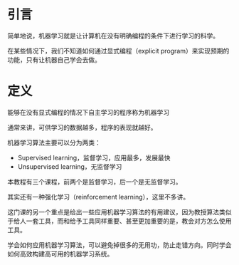 # 引言

简单地说，机器学习就是让计算机在没有明确编程的条件下进行学习的科学。

在某些情况下，我们不知道如何通过显式编程（explicit program）来实现预期的功能，只有让机器自己学会去做。



# 定义

能够在没有显式编程的情况下自主学习的程序称为机器学习

通常来讲，可供学习的数据越多，程序的表现就越好。



机器学习算法主要可以分为两类：

- Supervised learning，监督学习，应用最多，发展最快
- Unsupervised learning，无监督学习

本教程有三个课程，前两个是监督学习，后一个是无监督学习。

其实还有一种强化学习（reinforcement learning），这里不多讲。



这门课的另一个重点是给出一些应用机器学习算法的有用建议，因为教授算法类似于给人一套工具，而和给予工具同样重要、甚至更加重要的是，教会对方怎么使用工具。

学会如何应用机器学习算法，可以避免掉很多的无用功，防止走错方向。同时学会如何高效构建高可用的机器学习系统。

